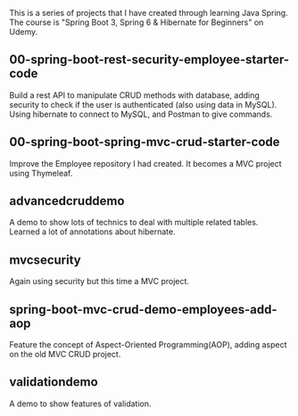 This is a series of projects that I have created through learning Java Spring. The course is "Spring Boot 3, Spring 6 & Hibernate for Beginners" on Udemy.

## 00-spring-boot-rest-security-employee-starter-code
Build a rest API to manipulate CRUD methods with database, adding security to check if the user is authenticated (also using data in MySQL).
Using hibernate to connect to MySQL, and Postman to give commands.


## 00-spring-boot-spring-mvc-crud-starter-code
Improve the Employee repository I had created. It becomes a MVC project using Thymeleaf.


## advancedcruddemo
A demo to show lots of technics to deal with multiple related tables. Learned a lot of annotations about hibernate.


## mvcsecurity
Again using security but this time a MVC project.


## spring-boot-mvc-crud-demo-employees-add-aop
Feature the concept of Aspect-Oriented Programming(AOP), adding aspect on the old MVC CRUD project. 


## validationdemo
A demo to show features of validation.
